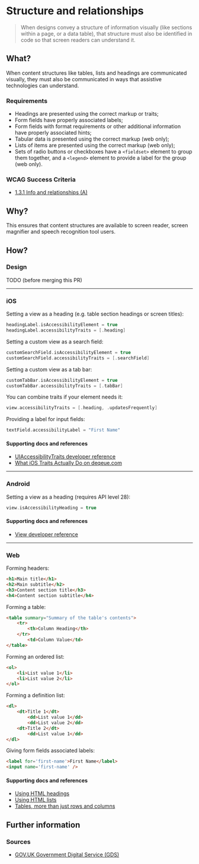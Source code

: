 # Structure and relationships

> When designs convey a structure of information visually (like sections within a page, or a data table), that structure must also be identified in code so that screen readers can understand it.

## What?

When content structures like tables, lists and headings are communicated visually, they must also be communicated in ways that assistive technologies can understand.

### Requirements

* Headings are presented using the correct markup or traits;
* Form fields have properly associated labels;
* Form fields with format requirements or other additional information have properly associated hints;
* Tabular data is presented using the correct markup (web only);
* Lists of items are presented using the correct markup (web only);
* Sets of radio buttons or checkboxes have a `<fieldset>` element to group them together, and a `<legend>` element to provide a label for the group (web only).

### WCAG Success Criteria

* [1.3.1 Info and relationships (A)](https://www.w3.org/TR/UNDERSTANDING-WCAG20/content-structure-separation-programmatic.html)

## Why?

This ensures that content structures are available to screen reader, screen magnifier and speech recognition tool users.

## How?

### Design

TODO (before merging this PR)

---

### iOS

Setting a view as a heading (e.g. table section headings or screen titles):

```swift
headingLabel.isAccessibilityElement = true
headingLabel.accessibilityTraits = [.heading]
```

Setting a custom view as a search field:

```swift
customSearchField.isAccessibilityElement = true
customSearchField.accessibilityTraits = [.searchField]
```

Setting a custom view as a tab bar:

```swift
customTabBar.isAccessibilityElement = true
customTabBar.accessibilityTraits = [.tabBar]
```

You can combine traits if your element needs it:

```swift
view.accessibilityTraits = [.heading, .updatesFrequently]
```

Providing a label for input fields:

```swift
textField.accessibilityLabel = "First Name"
```

#### Supporting docs and references

* [UIAccessibilityTraits developer reference](https://developer.apple.com/documentation/uikit/uiaccessibility/uiaccessibilitytraits "developer.apple.com reference")
* [What iOS Traits Actually Do on deqeue.com](https://www.deque.com/blog/ios-traits/ "dequeue.com article on UIAccessibilityTraits")

---

### Android

Setting a view as a heading (requires API level 28):

```kotlin
view.isAccessibilityHeading = true
```

#### Supporting docs and references

* [View developer reference](https://developer.android.com/reference/android/view/View.html#setAccessibilityHeading(boolean) "developer.android.com reference")

---

### Web

Forming headers:

```html
<h1>Main title</h1>
<h2>Main subtitle</h2>
<h3>Content section title</h3>
<h4>Content section subtitle</h4>
```

Forming a table:

```html
<table summary="Summary of the table's contents">
	<tr>
		<th>Column Heading</th>
	</tr>
		<td>Column Value</td>
</table>
```

Forming an ordered list:

```html
<ol>
	<li>List value 1</li>
	<li>List value 2</li>
</ol>
```

Forming a definition list:

```html
<dl>
	<dt>Title 1</dt>
		<dd>List value 1</dd>
		<dd>List value 2</dd>
	<dt>Title 2</dt>
		<dd>List value 1</dd>
</dl>
```

Giving form fields associated labels:

```html
<label for='first-name'>First Name</label>
<input name='first-name' />
```

#### Supporting docs and references

*   [Using HTML headings](https://www.nomensa.com/blog/2010/using-html-headings)
*   [Using HTML lists](https://www.nomensa.com/blog/2011/using-html-lists)
*   [Tables, more than just rows and columns](https://www.nomensa.com/blog/2008/tables-more-than-just-rows-and-cells)

## Further information

### Sources

* [GOV.UK Government Digital Service (GDS)](https://alphagov.github.io/wcag-primer/#wcag-2-1-getting-started "The GOV.UK GDS")